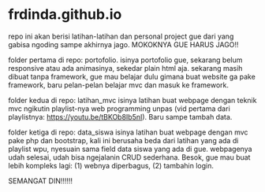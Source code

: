 # frdinda.github.io

repo ini akan berisi latihan-latihan dan personal project gue dari yang gabisa ngoding sampe akhirnya jago. MOKOKNYA GUE HARUS JAGO!!

folder pertama di repo: portofolio.
isinya portofolio gue, sekarang belum responsive atau ada animasinya, sekedar plain html aja. sekarang masih dibuat tanpa framework, gue mau belajar dulu gimana buat website ga pake framework, baru pelan-pelan belajar mvc dan masuk ke framework. 

folder kedua di repo: latihan_mvc
isinya latihan buat webpage dengan teknik mvc ngikutin playlist-nya web programming unpas (vid pertama dari playlistnya: https://youtu.be/tBKOb8Ib5nI). Baru sampe tambah data. 

folder ketiga di repo: data_siswa
isinya latihan buat webpage dengan mvc pake php dan bootstrap, kali ini berusaha beda dari latihan yang ada di playlist wpu, nyesuain sama field data siswa yang ada di gue. webpagenya udah selesai, udah bisa ngejalanin CRUD sederhana. Besok, gue mau buat lebih kompleks lagi: (1) webnya diperbagus, (2) tambahin login.

SEMANGAT DIN!!!!!!
